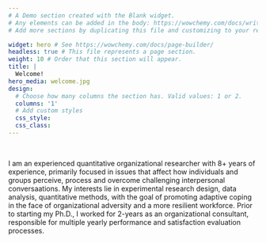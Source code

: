 ```yaml
---
# A Demo section created with the Blank widget.
# Any elements can be added in the body: https://wowchemy.com/docs/writing-markdown-latex/
# Add more sections by duplicating this file and customizing to your requirements.

widget: hero # See https://wowchemy.com/docs/page-builder/
headless: true # This file represents a page section.
weight: 10 # Order that this section will appear.
title: |
  Welcome!
hero_media: welcome.jpg
design:
  # Choose how many columns the section has. Valid values: 1 or 2.
  columns: '1'
  # Add custom styles
  css_style:
  css_class:
---
```


<br>

I am an experienced quantitative organizational researcher with 8+ years of experience, primarily focused in issues that affect how individuals and groups perceive, process and overcome challenging interpersonal conversaations. My interests lie in experimental research design, data analysis, quantitative methods, with the goal of promoting adaptive coping in the face of organizational adversity and a more resilient workforce. Prior to starting my Ph.D., I worked for 2-years as an organizational consultant, responsible for multiple yearly performance and satisfaction evaluation processes.
